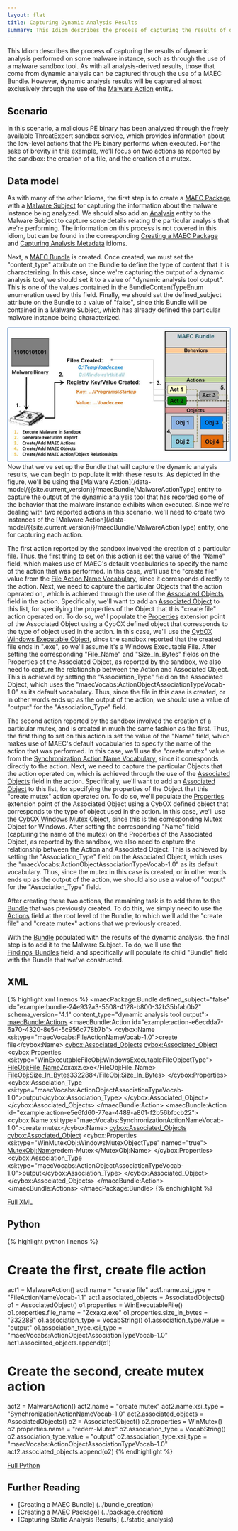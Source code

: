 ```yaml
---
layout: flat
title: Capturing Dynamic Analysis Results
summary: This Idiom describes the process of capturing the results of dynamic analysis performed on some malware instance, such as through the use of a malware sandbox tool.
---
```


This Idiom describes the process of capturing the results of dynamic analysis performed on some malware instance, such as through the use of a malware sandbox tool. As with all analysis-derived results, those that come from dynamic analysis can be captured through the use of a MAEC Bundle. However, dynamic analysis results will be captured almost exclusively through the use of the [Malware Action](/data-model/{{site.current_version}}/maecBundle/MalwareActionType) entity.

## Scenario

In this scenario, a malicious PE binary has been analyzed through the freely available ThreatExpert sandbox service, which provides information about the low-level actions that the PE binary performs when executed. For the sake of brevity in this example, we'll focus on two actions as reported by the sandbox: the creation of a file, and the creation of a mutex.

## Data model
As with many of the other Idioms, the first step is to create a [MAEC Package](/data-model/{{site.current_version}}/maecPackage/PackageType) with a [Malware Subject](/data-model/{{site.current_version}}/maecPackage/MalwareSubjectType) for capturing the information about the malware instance being analyzed. We should also add an [Analysis](/data-model/{{site.current_version}}/maecPackage/AnalysisType) entity to the Malware Subject to capture some details relating the particular analysis that we're performing. The information on this process is not covered in this idiom, but can be found in the corresponding [Creating a MAEC Package](../package_creation) and [Capturing Analysis Metadata](../analysis_metadata) idioms.

Next, a [MAEC Bundle](/data-model/{{site.current_version}}/maecBundle/BundleType) is created. Once created, we must set the "content_type" attribute on the Bundle to define the type of content that it is characterizing.  In this case, since we're capturing the output of a dynamic analysis tool, we should set it to a value of "dynamic analysis tool output". This is one of the values contained in the BundleContentTypeEnum enumeration used by this field. Finally, we should set the defined_subject attribute on the Bundle to a value of "false", since this Bundle will be contained in a Malware Subject, which has already defined the particular malware instance being characterized.

<img src="dynamic_analysis.png" alt="Capturing Dynamic Analysis Results in a Bundle" class="aside-text"/>
Now that we've set up the Bundle that will capture the dynamic analysis results, we can begin to populate it with these results. As depicted in the figure, we'll be using the [Malware Action](/data-model/{{site.current_version}}/maecBundle/MalwareActionType) entity to capture the output of the dynamic analysis tool that has recorded some of the behavior that the malware instance exhibits when executed. Since we're dealing with two reported actions in this scenario, we'll need to create two instances of the [Malware Action](/data-model/{{site.current_version}}/maecBundle/MalwareActionType) entity, one for capturing each action. 

The first action reported by the sandbox involved the creation of a particular file. Thus, the first thing to set on this action is set the value of the "Name" field, which makes use of MAEC's default vocabularies to specify the name of the action that was performed. In this case, we'll use the "create file" value from the [File Action Name Vocabulary](/data-model/{{site.current_version}}/maecVocabs/FileActionNameVocab-1.1), since it corresponds directly to the action. Next, we need to capture the particular Objects that the action operated on, which is achieved through the use of the [Associated Objects](/data-model/{{site.current_version}}/cybox/AssociatedObjectsType) field in the action. Specifically, we'll want to add an [Associated Object](/data-model/{{site.current_version}}/cybox/AssociatedObjectType) to this list, for specifying the properties of the Object that this "create file" action operated on. To do so, we'll populate the [Properties](/data-model/{{site.current_version}}/cyboxCommon/ObjectPropertiesType) extension point of the Associated Object using a CybOX defined object that corresponds to the type of object used in the action. In this case, we'll use the [CybOX Windows Executable Object](/data-model/{{site.current_version}}/WinExecutableFileObj/WindowsExecutableFileObjectType), since the sandbox reported that the created file ends in ".exe", so we'll assume it's a Windows Executable File.  After setting the corresponding "File_Name" and "Size_In_Bytes" fields on the Properties of the Associated Object, as reported by the sandbox, we also need to capture the relationship between the Action and Associated Object. This is achieved by setting the "Association_Type" field on the Associated Object, which uses the "maecVocabs:ActionObjectAssociationTypeVocab-1.0" as its default vocabulary. Thus, since the file in this case is created, or in other words ends up as the output of the action, we should use a value of "output" for the "Association_Type" field.

The second action reported by the sandbox involved the creation of a particular mutex, and is created in much the same fashion as the first. Thus, the first thing to set on this action is set the value of the "Name" field, which makes use of MAEC's default vocabularies to specify the name of the action that was performed. In this case, we'll use the "create mutex" value from the [Synchronization Action Name Vocabulary](/data-model/{{site.current_version}}/maecVocabs/SynchronizationActionNameVocab-1-1.1), since it corresponds directly to the action. Next, we need to capture the particular Objects that the action operated on, which is achieved through the use of the [Associated Objects](/data-model/{{site.current_version}}/cybox/AssociatedObjectsType) field in the action. Specifically, we'll want to add an [Associated Object](/data-model/{{site.current_version}}/cybox/AssociatedObjectType) to this list, for specifying the properties of the Object that this "create mutex" action operated on. To do so, we'll populate the [Properties](/data-model/{{site.current_version}}/cyboxCommon/ObjectPropertiesType) extension point of the Associated Object using a CybOX defined object that corresponds to the type of object used in the action. In this case, we'll use the [CybOX Windows Mutex Object](/data-model/{{site.current_version}}/WinMutexObj/WindowsMutexObjectType), since this is the corresponding Mutex Object for Windows.  After setting the corresponding "Name" field (capturing the name of the mutex) on the Properties of the Associated Object, as reported by the sandbox, we also need to capture the relationship between the Action and Associated Object. This is achieved by setting the "Association_Type" field on the Associated Object, which uses the "maecVocabs:ActionObjectAssociationTypeVocab-1.0" as its default vocabulary. Thus, since the mutex in this case is created, or in other words ends up as the output of the action, we should also use a value of "output" for the "Association_Type" field.   

After creating these two actions, the remaining task is to add them to the [Bundle](/data-model/{{site.current_version}}/maecBundle/BundleType) that was previously created. To do this, we simply need to use the [Actions](/data-model/{{site.current_version}}/maecBundle/ActionListType) field at the root level of the Bundle, to which we'll add the "create file" and "create mutex" actions that we previously created.

With the [Bundle](/data-model/{{site.current_version}}/maecBundle/BundleType) populated with the results of the dynamic analysis, the final step is to add it to the Malware Subject. To do, we'll use the [Findings_Bundles](/data-model/{{site.current_version}}/maecPackage/FindingsBundleListType) field, and specifically will populate its child "Bundle" field with the Bundle that we've constructed.

## XML

{% highlight xml linenos %}
<maecPackage:Bundle defined_subject="false" id="example:bundle-24e932a3-5508-4128-b800-32b35bfab0b2" schema_version="4.1" content_type="dynamic analysis tool output">
	<maecBundle:Actions>
		<maecBundle:Action id="example:action-e6ecdda7-6a70-4320-8e54-5c956c778b7b">
			<cybox:Name xsi:type="maecVocabs:FileActionNameVocab-1.0">create file</cybox:Name>
			<cybox:Associated_Objects>
				<cybox:Associated_Object>
					<cybox:Properties xsi:type="WinExecutableFileObj:WindowsExecutableFileObjectType">
						<FileObj:File_Name>Zcxaxz.exe</FileObj:File_Name>
						<FileObj:Size_In_Bytes>332288</FileObj:Size_In_Bytes>
					</cybox:Properties>
					<cybox:Association_Type xsi:type="maecVocabs:ActionObjectAssociationTypeVocab-1.0">output</cybox:Association_Type>
				</cybox:Associated_Object>
			</cybox:Associated_Objects>
		</maecBundle:Action>
		<maecBundle:Action id="example:action-e5e6fd60-77ea-4489-a801-f2b56bfccb22">
			<cybox:Name xsi:type="maecVocabs:SynchronizationActionNameVocab-1.0">create mutex</cybox:Name>
			<cybox:Associated_Objects>
				<cybox:Associated_Object>
					<cybox:Properties xsi:type="WinMutexObj:WindowsMutexObjectType" named="true">
						<MutexObj:Name>redem-Mutex</MutexObj:Name>
					</cybox:Properties>
					<cybox:Association_Type xsi:type="maecVocabs:ActionObjectAssociationTypeVocab-1.0">output</cybox:Association_Type>
				</cybox:Associated_Object>
			</cybox:Associated_Objects>
		</maecBundle:Action> 
	</maecBundle:Actions>
</maecPackage:Bundle>
{% endhighlight %}

[Full XML](maec_dynamic_analysis.xml)
## Python

{% highlight python linenos %}
# Create the first, create file action
act1 = MalwareAction()
act1.name = "create file"
act1.name.xsi_type = "FileActionNameVocab-1.1"
act1.associated_objects = AssociatedObjects()
o1 = AssociatedObject()
o1.properties = WinExecutableFile()
o1.properties.file_name = "Zcxaxz.exe"
o1.properties.size_in_bytes = "332288"
o1.association_type = VocabString()
o1.association_type.value = "output"
o1.association_type.xsi_type = "maecVocabs:ActionObjectAssociationTypeVocab-1.0"
act1.associated_objects.append(o1)

# Create the second, create mutex action
act2 = MalwareAction()
act2.name = "create mutex"
act2.name.xsi_type = "SynchronizationActionNameVocab-1.0"
act2.associated_objects = AssociatedObjects()
o2 = AssociatedObject()
o2.properties = WinMutex()
o2.properties.name = "redem-Mutex"
o2.association_type = VocabString()
o2.association_type.value = "output"
o2.association_type.xsi_type = "maecVocabs:ActionObjectAssociationTypeVocab-1.0"
act2.associated_objects.append(o2)
{% endhighlight %}

[Full Python](maec_dynamic_analysis.py)

## Further Reading
* [Creating a MAEC Bundle] (../bundle_creation)
* [Creating a MAEC Package] (../package_creation)
* [Capturing Static Analysis Results] (../static_analysis)